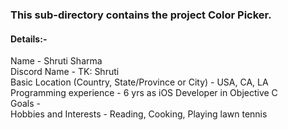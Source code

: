 ### This sub-directory contains the project Color Picker.

#### Details:- 

Name - Shruti Sharma <br/>
Discord Name - TK: Shruti <br/>
Basic Location (Country, State/Province or City) - USA, CA, LA <br/>
Programming experience - 6 yrs as iOS Developer in Objective C <br/>
Goals - <br/> 
Hobbies and Interests - Reading, Cooking, Playing lawn tennis
